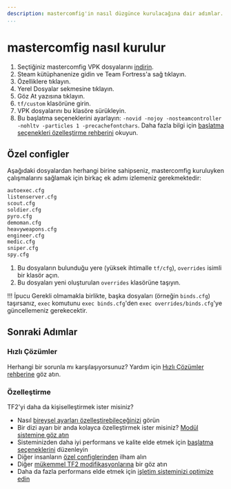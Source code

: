 ```yaml
---
description: mastercomfig'in nasıl düzgünce kurulacağına dair adımlar.
...
```


# mastercomfig nasıl kurulur

1. Seçtiğiniz mastercomfig VPK dosyalarını [indirin](https://comfig.app/app).
2. Steam kütüphanenize gidin ve Team Fortress'a sağ tıklayın.
3. Özelliklere tıklayın.
4. Yerel Dosyalar sekmesine tıklayın.
5. Göz At yazısına tıklayın.
6. `tf/custom` klasörüne girin.
7. VPK dosyalarını bu klasöre sürükleyin.
8. Bu başlatma seçeneklerini ayarlayın: `-novid -nojoy -nosteamcontroller -nohltv -particles 1 -precachefontchars`. Daha fazla bilgi için [başlatma seçenekleri özelleştirme rehberini](../customization/launch_options.md) okuyun.

## Özel configler

Aşağıdaki dosyalardan herhangi birine sahipseniz, mastercomfig kuruluyken çalışmalarını sağlamak için birkaç ek adımı izlemeniz gerekmektedir:

```txt
autoexec.cfg
listenserver.cfg
scout.cfg
soldier.cfg
pyro.cfg
demoman.cfg
heavyweapons.cfg
engineer.cfg
medic.cfg
sniper.cfg
spy.cfg
```

1. Bu dosyaların bulunduğu yere (yüksek ihtimalle `tf/cfg`), `overrides` isimli bir klasör açın.
2. Bu dosyaları yeni oluşturulan `overrides` klasörüne taşıyın.

!!! İpucu
Gerekli olmamakla birlikte, başka dosyaları (örneğin `binds.cfg`) taşırsanız, `exec` komutunu `exec binds.cfg`'den `exec overrides/binds.cfg`'ye güncellemeniz gerekecektir.

## Sonraki Adımlar

### Hızlı Çözümler

Herhangi bir sorunla mı karşılaşıyorsunuz? Yardım için [Hızlı Çözümler rehberine](../next_steps/quick_fixes.md) göz atın.

### Özelleştirme

TF2'yi daha da kişiselleştirmek ister misiniz?

- Nasıl [bireysel ayarları özelleştirebileceğinizi](../customization/custom_configs.md) görün
- Bir dizi ayarı bir anda kolayca özelleştirmek ister misiniz? [Modül sistemine göz atın](../customization/modules.md)
- Sisteminizden daha iyi performans ve kalite elde etmek için [başlatma seçeneklerini](../customization/launch_options.md) düzenleyin
- Diğer insanların [özel configlerinden](../customization/custom_config_list.md) ilham alın
- Diğer [mükemmel TF2 modifikasyonlarına](../customization/see_also.md) bir göz atın
- Daha da fazla performans elde etmek için [işletim sisteminizi optimize edin](../os/index.md)

